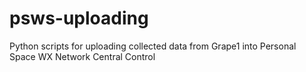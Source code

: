 # psws-uploading
Python scripts for uploading collected data from Grape1 into Personal Space WX Network Central Control
